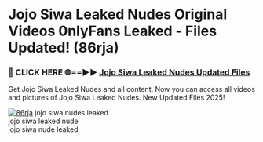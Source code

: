# Jojo Siwa Leaked Nudes Original Videos 0nlyFans Leaked - Files Updated! (86rja)

<h3>🔴 CLICK HERE 🌐==►► <a href="https://tinyurl.com/52m3yx9h" rel="nofollow">Jojo Siwa Leaked Nudes Updated Files</a></h3>

Get Jojo Siwa Leaked Nudes and all content. Now you can access all videos and pictures of Jojo Siwa Leaked Nudes. New Updated Files 2025!

[![86rja](https://i.imgur.com/TnHtlc8.gif)](https://tinyurl.com/52m3yx9h)
jojo siwa nudes leaked<br>
jojo siwa leaked nude<br>
jojo siwa nude leaked
